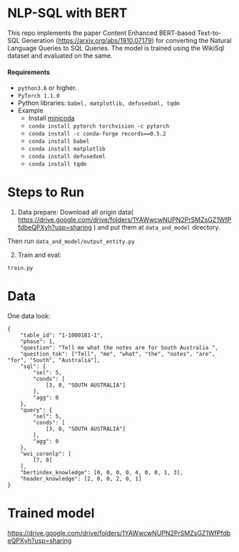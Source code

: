# NLP-SQL with BERT

This repo implements the paper Content Enhanced BERT-based Text-to-SQL Generation (https://arxiv.org/abs/1910.07179) for converting the Natural Language Queries to SQL Queries.
The model is trained using the WikiSql dataset and evaluated on the same.
 

#### Requirements
- `python3.6` or higher.
- `PyTorch 1.1.0`
- Python libraries: `babel, matplotlib, defusedxml, tqdm`
- Example
    - Install [minicoda](https://conda.io/miniconda.html)
    - `conda install pytorch torchvision -c pytorch`
    - `conda install -c conda-forge records==0.5.2`
    - `conda install babel` 
    - `conda install matplotlib`
    - `conda install defusedxml`
    - `conda install tqdm`

# Steps to Run

1. Data prepare:
Download all origin data( https://drive.google.com/drive/folders/1YAWwcwNUPN2PrSMZsGZ1WfPfdbeQPXyh?usp=sharing ) and put them at `data_and_model` directory.

Then run
`data_and_model/output_entity.py`

2. Train and eval:

`train.py`

# Data
One data look:
```
{
	"table_id": "1-1000181-1",
	"phase": 1,
	"question": "Tell me what the notes are for South Australia ",
	"question_tok": ["Tell", "me", "what", "the", "notes", "are", "for", "South", "Australia"],
	"sql": {
		"sel": 5,
		"conds": [
			[3, 0, "SOUTH AUSTRALIA"]
		],
		"agg": 0
	},
	"query": {
		"sel": 5,
		"conds": [
			[3, 0, "SOUTH AUSTRALIA"]
		],
		"agg": 0
	},
	"wvi_corenlp": [
		[7, 8]
	],
	"bertindex_knowledge": [0, 0, 0, 0, 4, 0, 0, 1, 3],
	"header_knowledge": [2, 0, 0, 2, 0, 1]
}
```

# Trained model
https://drive.google.com/drive/folders/1YAWwcwNUPN2PrSMZsGZ1WfPfdbeQPXyh?usp=sharing



